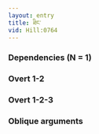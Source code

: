 ```yaml
---
layout: entry
title: ཐིང་
vid: Hill:0764
---
```

### Dependencies (N = 1)


### Overt 1-2


### Overt 1-2-3


### Oblique arguments
